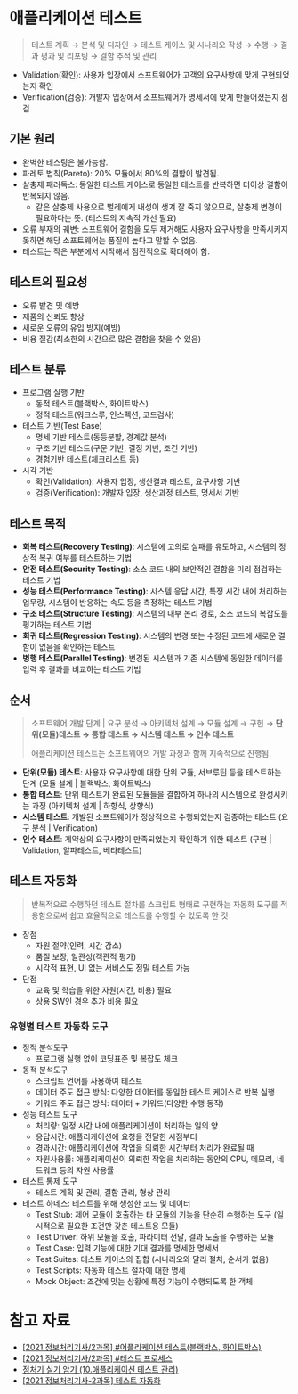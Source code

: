 # 애플리케이션 테스트

> 테스트 계획 → 분석 및 디자인 → 테스트 케이스 및 시나리오 작성 → 수행 → 결과 평과 및 리포팅 → 결함 추적 및 관리

- Validation(확인): 사용자 입장에서 소프트웨어가 고객의 요구사항에 맞게 구현되었는지 확인
- Verification(검증): 개발자 입장에서 소프트웨어가 명세서에 맞게 만들어졌는지 점검

## 기본 원리

- 완벽한 테스팅은 불가능함.
- 파레토 법칙(Pareto): 20% 모듈에서 80%의 결함이 발견됨.
- 살충제 패러독스: 동일한 테스트 케이스로 동일한 테스트를 반복하면 더이상 결함이 반복되지 않음.
  - 같은 살충제 사용으로 벌레에게 내성이 생겨 잘 죽지 않으므로, 살충제 변경이 필요하다는 뜻. (테스트의 지속적 개선 필요)
- 오류 부재의 궤변: 소프트웨어 결함을 모두 제거해도 사용자 요구사항을 만족시키지 못하면 해당 소프트웨어는 품질이 높다고 말할 수 없음.
- 테스트는 작은 부분에서 시작해서 점진적으로 확대해야 함.

## 테스트의 필요성

- 오류 발견 및 예방
- 제품의 신뢰도 향상
- 새로운 오류의 유입 방지(예방)
- 비용 절감(최소한의 시간으로 많은 결함을 찾을 수 있음)

## 테스트 분류

- 프로그램 실행 기반
  - 동적 테스트(블랙박스, 화이트박스)
  - 정적 테스트(워크스루, 인스펙션, 코드검사)
- 테스트 기반(Test Base)
  - 명세 기반 테스트(동등분할, 경계값 분석)
  - 구조 기반 테스트(구문 기반, 결정 기반, 조건 기반)
  - 경험기반 테스트(체크리스트 등)
- 시각 기반
  - 확인(Validation): 사용자 입장, 생산결과 테스트, 요구사항 기반
  - 검증(Verification): 개발자 입장, 생산과정 테스트, 명세서 기반

## 테스트 목적

- **회복 테스트(Recovery Testing)**: 시스템에 고의로 실패를 유도하고, 시스템의 정상적 복귀 여부를 테스트하는 기법
- **안전 테스트(Security Testing)**: 소스 코드 내의 보안적인 결함을 미리 점검하는 테스트 기법
- **성능 테스트(Performance Testing)**: 시스템 응답 시간, 특정 시간 내에 처리하는 업무량, 시스템이 반응하는 속도 등을 측정하는 테스트 기법
- **구조 테스트(Structure Testing)**: 시스템의 내부 논리 경로, 소스 코드의 복잡도를 평가하는 테스트 기법
- **회귀 테스트(Regression Testing)**: 시스템의 변경 또는 수정된 코드에 새로운 결함이 없음을 확인하는 테스트
- **병행 테스트(Parallel Testing)**: 변경된 시스템과 기존 시스템에 동일한 데이터를 입력 후 결과를 비교하는 테스트 기법

## 순서 

> 소프트웨어 개발 단계 | 요구 분석 → 아키텍처 설계 → 모듈 설계 → 구현 → **단위(모듈)테스트 → 통합 테스트 → 시스템 테스트 → 인수 테스트**
>
> 애플리케이션 테스트는 소프트웨어의 개발 과정과 함께 지속적으로 진행됨.

- **단위(모듈) 테스트**: 사용자 요구사항에 대한 단위 모듈, 서브루틴 등을 테스트하는 단계 (모듈 설계 | 블랙박스, 화이트박스)
- **통합 테스트**: 단위 테스트가 완료된 모듈들을 결합하여 하나의 시스템으로 완성시키는 과정 (아키텍처 설계 | 하향식, 상향식)
- **시스템 테스트**: 개발된 소프트웨어가 정상적으로 수행되었는지 검증하는 테스트 (요구 분석 | Verification)
- **인수 테스트**: 계약상의 요구사항이 만족되었는지 확인하기 위한 테스트 (구현 | Validation, 알파테스트, 베타테스트)

## 테스트 자동화

> 반복적으로 수행하던 테스트 절차를 스크립트 형태로 구현하는 자동화 도구를 적용함으로써 쉽고 효율적으로 테스트를 수행할 수 있도록 한 것

- 장점
  - 자원 절약(인력, 시간 감소)
  - 품질 보장, 일관성(객관적 평가)
  - 시각적 표현, UI 없는 서비스도 정밀 테스트 가능
- 단점
  - 교육 및 학습을 위한 자원(시간, 비용) 필요
  - 상용 SW인 경우 추가 비용 필요

### 유형별 테스트 자동화 도구

- 정적 분석도구
  - 프로그램 실행 없이 코딩표준 및 복잡도 체크
- 동적 분석도구
  - 스크립트 언어를 사용하여 테스트
  - 데이터 주도 접근 방식: 다양한 데이터를 동일한 테스트 케이스로 반복 실행
  - 키워드 주도 접근 방식: 데이터 + 키워드(다양한 수행 동작)
- 성능 테스트 도구
  - 처리량: 일정 시간 내에 애플리케이션이 처리하는 일의 양
  - 응답시간: 애플리케이션에 요청을 전달한 시점부터 
  - 경과시간: 애플리케이션에 작업을 의뢰한 시간부터 처리가 완료될 때
  - 자원사용률: 애플리케이션이 의뢰한 작업을 처리하는 동안의 CPU, 메모리, 네트워크 등의 자원 사용률
- 테스트 통제 도구
  - 테스트 계획 및 관리, 결함 관리, 형상 관리
- 테스트 하네스: 테스트를 위해 생성한 코드 및 데이터
  - Test Stub: 제어 모듈이 호출하는 타 모듈의 기능을 단순히 수행하는 도구 (일시적으로 필요한 조건만 갖춘 테스트용 모듈)
  - Test Driver: 하위 모듈을 호출, 파라미터 전달, 결과 도출을 수행하는 모듈
  - Test Case: 입력 기능에 대한 기대 결과를 명세한 명세서
  - Test Suites: 테스트 케이스의 집합 (시나리오와 달리 절차, 순서가 없음)
  - Test Scripts: 자동화 테스트 절차에 대한 명세
  - Mock Object: 조건에 맞는 상황에 특정 기능이 수행되도록 한 객체

# 참고 자료

- [\[2021 정보처리기사/2과목\] #어플리케이션 테스트(블랙박스, 화이트박스)](https://y-oni.tistory.com/entry/2021-%EC%A0%95%EB%B3%B4%EC%B2%98%EB%A6%AC%EA%B8%B0%EC%82%AC2%EA%B3%BC%EB%AA%A9-%EC%96%B4%ED%94%8C%EB%A6%AC%EC%BC%80%EC%9D%B4%EC%85%98-%ED%85%8C%EC%8A%A4%ED%8A%B8?category=934883)
- [\[2021 정보처리기사/2과목\] #테스트 프로세스](https://y-oni.tistory.com/entry/2021-%EC%A0%95%EB%B3%B4%EC%B2%98%EB%A6%AC%EA%B8%B0%EC%82%AC2%EA%B3%BC%EB%AA%A9-%EC%96%B4%ED%94%8C%EB%A6%AC%EC%BC%80%EC%9D%B4%EC%85%98-%ED%85%8C%EC%8A%A4%ED%8A%B8-%EB%8B%A8%EA%B3%84?category=934883)
- [정처기 실기 암기 (10.애플리케이션 테스트 관리)](https://velog.io/@ocy7111/%EC%A0%95%EC%B2%98%EA%B8%B0-%EC%8B%A4%EA%B8%B0-%EC%95%94%EA%B8%B0-10.%EC%95%A0%ED%94%8C%EB%A6%AC%EC%BC%80%EC%9D%B4%EC%85%98-%ED%85%8C%EC%8A%A4%ED%8A%B8-%EA%B4%80%EB%A6%AC)
- [\[2021 정보처리기사-2과목\] 테스트 자동화](https://y-oni.tistory.com/entry/2021-%EC%A0%95%EB%B3%B4%EC%B2%98%EB%A6%AC%EA%B8%B0%EC%82%AC-2%EA%B3%BC%EB%AA%A9-%ED%85%8C%EC%8A%A4%ED%8A%B8-%EC%9E%90%EB%8F%99%ED%99%94?category=934883)
